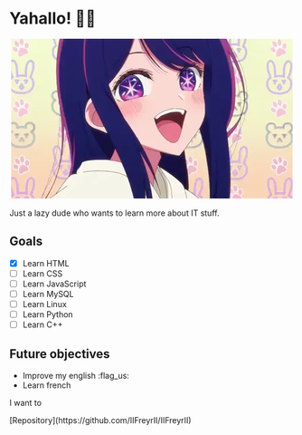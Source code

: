 # Yahallo! 👋🏼

<div align="center">
 <picture>
  <img alt="Wave" src="assets/images/Ai.webp">
 </picture>
</div>

<div></div>

<p align="justify">Just a lazy dude who wants to learn more about IT stuff. </p>

## Goals

- [X] Learn HTML
- [ ] Learn CSS
- [ ] Learn JavaScript
- [ ] Learn MySQL
- [ ] Learn Linux
- [ ] Learn Python
- [ ] Learn C++

## Future objectives

- Improve my english :flag_us: 
- Learn french
<p align="justify">I want to </p>

<div></div>
[Repository](https://github.com/IIFreyrII/IIFreyrII)

<!--
**IIFreyrII/IIFreyrII** is a ✨ _special_ ✨ repository because its `README.md` (this file) appears on your GitHub profile.

Here are some ideas to get you started:

- 🔭 I’m currently working on ...
- 🌱 I’m currently learning ...
- 👯 I’m looking to collaborate on ...
- 🤔 I’m looking for help with ...
- 💬 Ask me about ...
- 📫 How to reach me: ...
- 😄 Pronouns: ...
- ⚡ Fun fact: ...
-->
